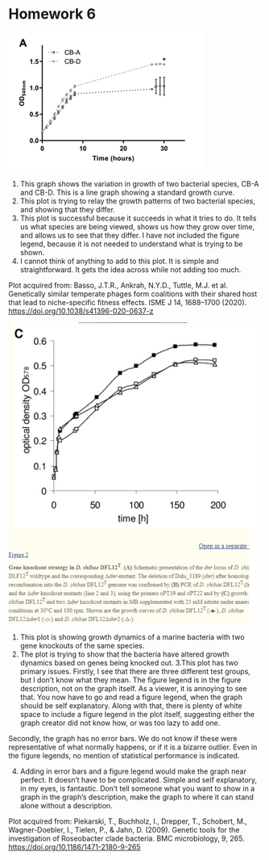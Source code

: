 Homework 6
================

![The Good Plot](plots/goodplot.PNG)

1.  This graph shows the variation in growth of two bacterial species,
    CB-A and CB-D. This is a line graph showing a standard growth curve.
2.  This plot is trying to relay the growth patterns of two bacterial
    species, and showing that they differ.
3.  This plot is successful because it succeeds in what it tries to do.
    It tells us what species are being viewed, shows us how they grow
    over time, and allows us to see that they differ. I have not
    included the figure legend, because it is not needed to understand
    what is trying to be shown.
4.  I cannot think of anything to add to this plot. It is simple and
    straightforward. It gets the idea across while not adding too much.

Plot acquired from: Basso, J.T.R., Ankrah, N.Y.D., Tuttle, M.J. et al. 
Genetically similar temperate phages form coalitions with their shared
host that lead to niche-specific fitness effects. ISME J 14, 1688–1700
(2020). <https://doi.org/10.1038/s41396-020-0637-z>

![The Bad Plot](plots/badplot.PNG)

1.  This plot is showing growth dynamics of a marine bacteria with two
    gene knockouts of the same species.
2.  The plot is trying to show that the bacteria have altered growth
    dynamics based on genes being knocked out. 3.This plot has two
    primary issues. Firstly, I see that there are three different test
    groups, but I don’t know what they mean. The figure legend is in the
    figure description, not on the graph itself. As a viewer, it is
    annoying to see that. You now have to go and read a figure legend,
    when the graph should be self explanatory. Along with that, there is
    plenty of white space to include a figure legend in the plot itself,
    suggesting either the graph creator did not know how, or was too
    lazy to add one.

Secondly, the graph has no error bars. We do not know if these were
representative of what normally happens, or if it is a bizarre outlier.
Even in the figure legends, no mention of statistical performance is
indicated.

4.  Adding in error bars and a figure legend would make the graph near
    perfect. It doesn’t have to be complicated. Simple and self
    explanatory, in my eyes, is fantastic. Don’t tell someone what you
    want to show in a graph in the graph’s description, make the graph
    to where it can stand alone without a description.

Plot acquired from: Piekarski, T., Buchholz, I., Drepper, T., Schobert,
M., Wagner-Doebler, I., Tielen, P., & Jahn, D. (2009). Genetic tools for
the investigation of Roseobacter clade bacteria. BMC microbiology, 9,
265. <https://doi.org/10.1186/1471-2180-9-265>
